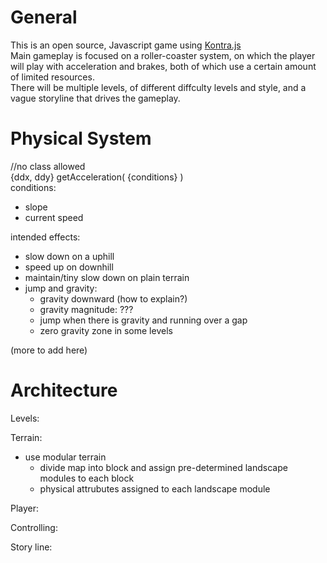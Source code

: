 # General
This is an open source, Javascript game using [Kontra.js](https://github.com/straker/kontra)  
Main gameplay is focused on a roller-coaster system, on which the player will play with acceleration and brakes, both of which use a certain amount of limited resources.  
There will be multiple levels, of different diffculty levels and style, and a vague storyline that drives the gameplay.  
  
# Physical System  
//no class allowed  
{ddx, ddy} getAcceleration( {conditions} )  
conditions:  
* slope  
* current speed  

intended effects:  
* slow down on a uphill  
* speed up on downhill  
* maintain/tiny slow down on plain terrain  
* jump and gravity:  
  * gravity downward (how to explain?)  
  * gravity magnitude: ???  
  * jump when there is gravity and running over a gap  
  * zero gravity zone in some levels  
    
(more to add here)  

# Architecture  
Levels:  
  
Terrain:  
  * use modular terrain
    * divide map into block and assign pre-determined landscape modules to each block  
    * physical attrubutes assigned to each landscape module
  
Player:  
  
Controlling:  
  
Story line:  
  
